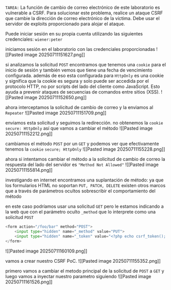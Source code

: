 `TAREA:`
La función de cambio de correo electrónico de este laboratorio es vulnerable a CSRF. Para solucionar este problema, realice un ataque CSRF que cambie la dirección de correo electrónico de la víctima. Debe usar el servidor de exploits proporcionado para alojar el ataque.

Puede iniciar sesión en su propia cuenta utilizando las siguientes credenciales: `wiener:peter`

iniciamos sesión en el laboratorio con las credenciales proporcionadas
![[Pasted image 20250711151627.png]]

si analizamos la solicitud `POST` encontramos que tenemos una `cookie` para el inicio de sesión y también vemos que tiene una fecha de vencimiento configurada. además de eso esta configurada para `HttpOnly` es una cookie y significa que la cookie es segura y solo puede ser accedida por el protocolo HTTP, no por scripts del lado del cliente como JavaScript. Esto ayuda a prevenir ataques de secuencias de comandos entre sitios (XSS). 
![[Pasted image 20250711152650.png]]

ahora interceptamos la solicitud de cambio de correo y la enviamos al `Repeater`
![[Pasted image 20250711151709.png]]

enviamos esta solicitud y seguimos la redirección. no obtenemos la `cookie` `secure: HttpOnly` así que vamos a cambiar el método
![[Pasted image 20250711152212.png]]

cambiamos el método `POST` por un `GET` y podemos ver que efectivamente tenemos la `cookie` `secure; HttpOnly`
![[Pasted image 20250711155228.png]]

ahora si intentamos cambiar el método a la solicitud de cambio de correo la respuesta del lado del servidor es `"Method Not Allowed"`
![[Pasted image 20250711155814.png]]

investigando en internet encontramos una suplantación de método: ya que los formularios HTML no soportan `PUT, PATCH, DELETE` existen otros marcos que a través de parámetros ocultos sobrescribir el comportamiento del método

en este caso podríamos usar una solicitud `GET` pero le estamos indicando a la web que con el parámetro oculto `_method` que lo interprete como una solicitud `POST`

```python
<form action="/foo/bar" method="POST">
    <input type="hidden" name="_method" value="PUT">
    <input type="hidden" name="_token" value="<?php echo csrf_token(); ?>">
</form>
```

![[Pasted image 20250711160109.png]]

vamos a crear nuestro CSRF PoC. 
![[Pasted image 20250711155352.png]]

primero vamos a cambiar el metodo principal de la solicitud de `POST` a `GET` y luego vamos a inyectar nuestro parametro siguiendo 
![[Pasted image 20250711161526.png]]